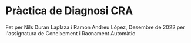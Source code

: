 # Pràctica de Diagnosi CRA
Fet per Nils Duran Laplaza i Ramon Andreu López, Desembre de 2022 per l'assignatura de Coneixement i Raonament Automàtic